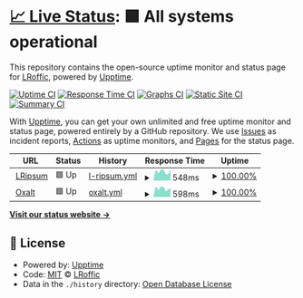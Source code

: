 # [📈 Live Status](https://lripsum.net): <!--live status--> **🟩 All systems operational**

This repository contains the open-source uptime monitor and status page for [LRoffic](https://lripsum.net), powered by [Upptime](https://github.com/upptime/upptime).

[![Uptime CI](https://github.com/LRoffic/LRipsum/workflows/Uptime%20CI/badge.svg)](https://github.com/LRoffic/LRipsum/actions?query=workflow%3A%22Uptime+CI%22)
[![Response Time CI](https://github.com/LRoffic/LRipsum/workflows/Response%20Time%20CI/badge.svg)](https://github.com/LRoffic/LRipsum/actions?query=workflow%3A%22Response+Time+CI%22)
[![Graphs CI](https://github.com/LRoffic/LRipsum/workflows/Graphs%20CI/badge.svg)](https://github.com/LRoffic/LRipsum/actions?query=workflow%3A%22Graphs+CI%22)
[![Static Site CI](https://github.com/LRoffic/LRipsum/workflows/Static%20Site%20CI/badge.svg)](https://github.com/LRoffic/LRipsum/actions?query=workflow%3A%22Static+Site+CI%22)
[![Summary CI](https://github.com/LRoffic/LRipsum/workflows/Summary%20CI/badge.svg)](https://github.com/LRoffic/LRipsum/actions?query=workflow%3A%22Summary+CI%22)

With [Upptime](https://upptime.js.org), you can get your own unlimited and free uptime monitor and status page, powered entirely by a GitHub repository. We use [Issues](https://github.com/LRoffic/LRipsum/issues) as incident reports, [Actions](https://github.com/LRoffic/LRipsum/actions) as uptime monitors, and [Pages](https://lripsum.net) for the status page.

<!--start: status pages-->
<!-- This summary is generated by Upptime (https://github.com/upptime/upptime) -->
<!-- Do not edit this manually, your changes will be overwritten -->
<!-- prettier-ignore -->
| URL | Status | History | Response Time | Uptime |
| --- | ------ | ------- | ------------- | ------ |
| <img alt="" src="https://icons.duckduckgo.com/ip3/lripsum.net.ico" height="13"> [LRipsum](https://lripsum.net) | 🟩 Up | [l-ripsum.yml](https://github.com/LRoffic/LRipsum/commits/HEAD/history/l-ripsum.yml) | <details><summary><img alt="Response time graph" src="./graphs/l-ripsum/response-time-week.png" height="20"> 548ms</summary><br><a href="https://LRoffic.github.io/LRipsum/history/l-ripsum"><img alt="Response time 463" src="https://img.shields.io/endpoint?url=https%3A%2F%2Fraw.githubusercontent.com%2FLRoffic%2FLRipsum%2FHEAD%2Fapi%2Fl-ripsum%2Fresponse-time.json"></a><br><a href="https://LRoffic.github.io/LRipsum/history/l-ripsum"><img alt="24-hour response time 642" src="https://img.shields.io/endpoint?url=https%3A%2F%2Fraw.githubusercontent.com%2FLRoffic%2FLRipsum%2FHEAD%2Fapi%2Fl-ripsum%2Fresponse-time-day.json"></a><br><a href="https://LRoffic.github.io/LRipsum/history/l-ripsum"><img alt="7-day response time 548" src="https://img.shields.io/endpoint?url=https%3A%2F%2Fraw.githubusercontent.com%2FLRoffic%2FLRipsum%2FHEAD%2Fapi%2Fl-ripsum%2Fresponse-time-week.json"></a><br><a href="https://LRoffic.github.io/LRipsum/history/l-ripsum"><img alt="30-day response time 536" src="https://img.shields.io/endpoint?url=https%3A%2F%2Fraw.githubusercontent.com%2FLRoffic%2FLRipsum%2FHEAD%2Fapi%2Fl-ripsum%2Fresponse-time-month.json"></a><br><a href="https://LRoffic.github.io/LRipsum/history/l-ripsum"><img alt="1-year response time 463" src="https://img.shields.io/endpoint?url=https%3A%2F%2Fraw.githubusercontent.com%2FLRoffic%2FLRipsum%2FHEAD%2Fapi%2Fl-ripsum%2Fresponse-time-year.json"></a></details> | <details><summary><a href="https://LRoffic.github.io/LRipsum/history/l-ripsum">100.00%</a></summary><a href="https://LRoffic.github.io/LRipsum/history/l-ripsum"><img alt="All-time uptime 99.61%" src="https://img.shields.io/endpoint?url=https%3A%2F%2Fraw.githubusercontent.com%2FLRoffic%2FLRipsum%2FHEAD%2Fapi%2Fl-ripsum%2Fuptime.json"></a><br><a href="https://LRoffic.github.io/LRipsum/history/l-ripsum"><img alt="24-hour uptime 100.00%" src="https://img.shields.io/endpoint?url=https%3A%2F%2Fraw.githubusercontent.com%2FLRoffic%2FLRipsum%2FHEAD%2Fapi%2Fl-ripsum%2Fuptime-day.json"></a><br><a href="https://LRoffic.github.io/LRipsum/history/l-ripsum"><img alt="7-day uptime 100.00%" src="https://img.shields.io/endpoint?url=https%3A%2F%2Fraw.githubusercontent.com%2FLRoffic%2FLRipsum%2FHEAD%2Fapi%2Fl-ripsum%2Fuptime-week.json"></a><br><a href="https://LRoffic.github.io/LRipsum/history/l-ripsum"><img alt="30-day uptime 100.00%" src="https://img.shields.io/endpoint?url=https%3A%2F%2Fraw.githubusercontent.com%2FLRoffic%2FLRipsum%2FHEAD%2Fapi%2Fl-ripsum%2Fuptime-month.json"></a><br><a href="https://LRoffic.github.io/LRipsum/history/l-ripsum"><img alt="1-year uptime 99.61%" src="https://img.shields.io/endpoint?url=https%3A%2F%2Fraw.githubusercontent.com%2FLRoffic%2FLRipsum%2FHEAD%2Fapi%2Fl-ripsum%2Fuptime-year.json"></a></details>
| <img alt="" src="https://icons.duckduckgo.com/ip3/oxalt.fr.ico" height="13"> [Oxalt](https://oxalt.fr) | 🟩 Up | [oxalt.yml](https://github.com/LRoffic/LRipsum/commits/HEAD/history/oxalt.yml) | <details><summary><img alt="Response time graph" src="./graphs/oxalt/response-time-week.png" height="20"> 598ms</summary><br><a href="https://LRoffic.github.io/LRipsum/history/oxalt"><img alt="Response time 594" src="https://img.shields.io/endpoint?url=https%3A%2F%2Fraw.githubusercontent.com%2FLRoffic%2FLRipsum%2FHEAD%2Fapi%2Foxalt%2Fresponse-time.json"></a><br><a href="https://LRoffic.github.io/LRipsum/history/oxalt"><img alt="24-hour response time 644" src="https://img.shields.io/endpoint?url=https%3A%2F%2Fraw.githubusercontent.com%2FLRoffic%2FLRipsum%2FHEAD%2Fapi%2Foxalt%2Fresponse-time-day.json"></a><br><a href="https://LRoffic.github.io/LRipsum/history/oxalt"><img alt="7-day response time 598" src="https://img.shields.io/endpoint?url=https%3A%2F%2Fraw.githubusercontent.com%2FLRoffic%2FLRipsum%2FHEAD%2Fapi%2Foxalt%2Fresponse-time-week.json"></a><br><a href="https://LRoffic.github.io/LRipsum/history/oxalt"><img alt="30-day response time 560" src="https://img.shields.io/endpoint?url=https%3A%2F%2Fraw.githubusercontent.com%2FLRoffic%2FLRipsum%2FHEAD%2Fapi%2Foxalt%2Fresponse-time-month.json"></a><br><a href="https://LRoffic.github.io/LRipsum/history/oxalt"><img alt="1-year response time 594" src="https://img.shields.io/endpoint?url=https%3A%2F%2Fraw.githubusercontent.com%2FLRoffic%2FLRipsum%2FHEAD%2Fapi%2Foxalt%2Fresponse-time-year.json"></a></details> | <details><summary><a href="https://LRoffic.github.io/LRipsum/history/oxalt">100.00%</a></summary><a href="https://LRoffic.github.io/LRipsum/history/oxalt"><img alt="All-time uptime 100.00%" src="https://img.shields.io/endpoint?url=https%3A%2F%2Fraw.githubusercontent.com%2FLRoffic%2FLRipsum%2FHEAD%2Fapi%2Foxalt%2Fuptime.json"></a><br><a href="https://LRoffic.github.io/LRipsum/history/oxalt"><img alt="24-hour uptime 100.00%" src="https://img.shields.io/endpoint?url=https%3A%2F%2Fraw.githubusercontent.com%2FLRoffic%2FLRipsum%2FHEAD%2Fapi%2Foxalt%2Fuptime-day.json"></a><br><a href="https://LRoffic.github.io/LRipsum/history/oxalt"><img alt="7-day uptime 100.00%" src="https://img.shields.io/endpoint?url=https%3A%2F%2Fraw.githubusercontent.com%2FLRoffic%2FLRipsum%2FHEAD%2Fapi%2Foxalt%2Fuptime-week.json"></a><br><a href="https://LRoffic.github.io/LRipsum/history/oxalt"><img alt="30-day uptime 100.00%" src="https://img.shields.io/endpoint?url=https%3A%2F%2Fraw.githubusercontent.com%2FLRoffic%2FLRipsum%2FHEAD%2Fapi%2Foxalt%2Fuptime-month.json"></a><br><a href="https://LRoffic.github.io/LRipsum/history/oxalt"><img alt="1-year uptime 100.00%" src="https://img.shields.io/endpoint?url=https%3A%2F%2Fraw.githubusercontent.com%2FLRoffic%2FLRipsum%2FHEAD%2Fapi%2Foxalt%2Fuptime-year.json"></a></details>

<!--end: status pages-->

[**Visit our status website →**](https://lripsum.net)

## 📄 License

- Powered by: [Upptime](https://github.com/upptime/upptime)
- Code: [MIT](./LICENSE) © [LRoffic](https://lripsum.net)
- Data in the `./history` directory: [Open Database License](https://opendatacommons.org/licenses/odbl/1-0/)
